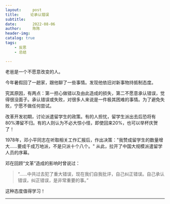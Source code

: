 ```yaml
---
layout:     post
title:     论承认错误
subtitle:   
date:       2022-08-06
author:     陈陈
header-img:
catalog: true
tags:
    - 反思
    - 总结

---
```


老爸是一个不愿意改变的人。

今年暑假回了一趟家，跟他聊了一些事情。发现他依旧对新事物持抵制态度。

究其原因，有两点：第一担心做错以及由此造成的损失，第二不愿意承认错误，觉得很没面子。承认错误或失败，对很多人来说是一件极其困难的事情。为了避免失败，宁愿不做任何尝试。

改革开发初期，讨论派遣留学生的政策。有的人担忧，留学生派出去后恐将有80%滞留不归。有的人则认为不必大惊小怪，即使回来20%，也可以举杯庆贺了！

1978年，邓小平同志在听取相关工作汇报后，作出决策："我赞成留学生的数量增大……要成千成万地派，不是只派十个八个。"  从此，拉开了中国大规模派遣留学人员的序幕。

邓在回顾“文革”造成的影响时曾说过：

>“……中共过去犯了重大错误，现在我们自我批评，自己纠正错误。自己承认错误，纠正错误，是非常重要的事。”

这种态度值得学习！

------
